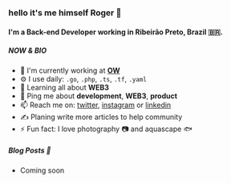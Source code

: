 ### hello it's me himself Roger 👋

#### I'm a Back-end Developer working in Ribeirão Preto, Brazil 🇧🇷.
##### NOW & BIO

- 🏢 I'm currently working at **[OW](https://owinteractive.com)**
- ⚙️ I use daily: `.go`, `.php`, `.ts`, `.tf`, `.yaml`
- 🌱 Learning all about **WEB3**
- 💬 Ping me about **development**, **WEB3**, **product**
- 📫 Reach me on: [twitter](https://twitter.com/rogersilvasouza), [instagram](https://instagram.com/rogersilvasouza) or [linkedin](https://www.linkedin.com/in/rogersilvasouza)
- ✍️ Planing write more articles to help community
- ⚡️ Fun fact: I love photography 📷  and aquascape 🐟

##### Blog Posts 📩
- Coming soon